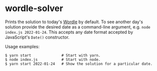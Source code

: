 # wordle-solver

Prints the solution to today's [Wordle](https://www.powerlanguage.co.uk/wordle/)
by default. To see another day's solution provide the desired date as a
command-line argument, e.g. `node index.js 2022-01-24`. This accepts any date
format accepted by JavaScript's `Date()` constructor.

Usage examples:
```
$ yarn start              # Start with yarn.
$ node index.js           # Start with node.
$ yarn start 2022-01-24   # Show the solution for a particular date.
```
